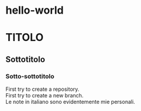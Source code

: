 # hello-world

TITOLO
======
Sottotitolo
-----------
### Sotto-sottotitolo
First try to create a repository.  
First try to create a new branch.  
Le note in italiano sono evidentemente mie personali.  
